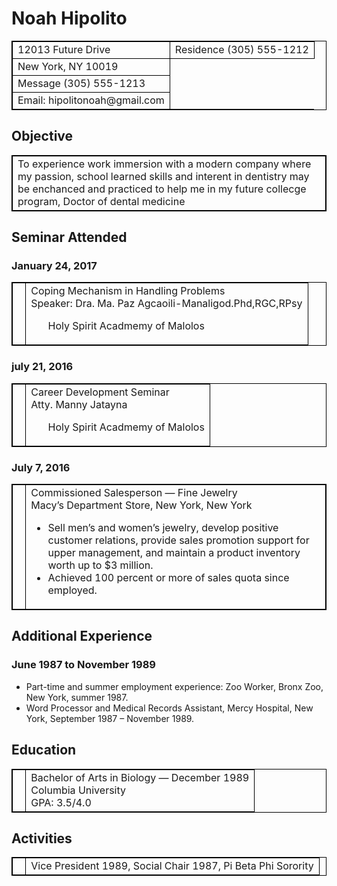 <HTML> 
<HEAD> 
<TITLE>Noah Hipolito</TITLE> 
</HEAD> 
<BODY> 
<H1>Noah Hipolito</H1> 

<style>
table, th, td {border: 1px solid black;}
</style>

<TABLE> 
<TD ALIGN=”left”>12013 Future Drive</TD> 
<TD ALIGN=”right”>Residence (305) 555-1212</TD></TR> 
<TD ALIGN=”left”>New York, NY 10019</TD> </TR>
<TD ALIGN=”right”>Message (305) 555-1213</TD></TR> 
<TD ALIGN=”right”>Email: hipolitonoah@gmail.com </TD></TR> 
</TABLE> 

<H2>Objective</H2> 

<TABLE><TR>
<TD>To experience work immersion with a modern company where my passion, school learned skills
and interent in dentistry may be enchanced and practiced to help me in my future
collecge program, Doctor of dental medicine</TD></TR></TABLE> 

<H2>Seminar Attended</H2> 

<H3>January 24, 2017</H3> 
<TABLE><TR><TD>&nbsp;</TD> 
<TD>Coping Mechanism in Handling Problems<BR> 
Speaker: Dra. Ma. Paz Agcaoili-Manaligod.Phd,RGC,RPsy<UL> 
Holy Spirit Acadmemy of Malolos<BR>
</UL></TD></TR></TABLE> 

<H3>july 21, 2016</H3> 
<TABLE><TR><TD>&nbsp;</TD> 
<TD>Career Development Seminar<BR> 
Atty. Manny Jatayna<UL> 
Holy Spirit Acadmemy of Malolos<BR>
</UL></TD></TR></TABLE>

<H3>July 7, 2016</H3> 
<TABLE><TR><TD>&nbsp;</TD> 
<TD>Commissioned Salesperson — Fine Jewelry<BR> 
Macy’s Department Store, New York, New York<UL> 
<LI>Sell men’s and women’s jewelry, develop positive customer relations, provide sales promotion support for upper management, and maintain a product inventory worth up to $3 million.</LI> 
<LI>Achieved 100 percent or more of sales quota since employed.</LI></UL></TD></TR></TABLE> 

<H2>Additional Experience</H2> 
<H3>June 1987 to November 1989</H3> 
<UL><LI>Part-time and summer employment experience: Zoo Worker, Bronx Zoo, New York, summer 1987.</LI> 
<LI>Word Processor and Medical Records Assistant, Mercy Hospital, New York, September 1987 – November 1989.</LI></UL> 

<H2>Education</H2> 

<TABLE><TR><TD>&nbsp;</TD> 

<TD>Bachelor of Arts in Biology — December 1989 
<BR>Columbia University<BR> 
GPA: 3.5/4.0</TD></TR></TABLE> 
<H2>Activities</H2> 

<TABLE><TR><TD>&nbsp;</TD> 

<TD>Vice President 1989, Social Chair 1987, Pi Beta Phi Sorority</TD></TR></TABLE></BODY> 
</HTML>
